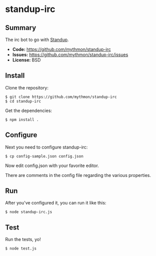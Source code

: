 standup-irc
===========

Summary
-------

The irc bot to go with [Standup](https://github.com/rlr/standup).

* **Code:** https://github.com/mythmon/standup-irc
* **Issues:** https://github.com/mythmon/standup-irc/issues
* **License:** BSD


Install
-------

Clone the repository:

    $ git clone https://github.com/mythmon/standup-irc
    $ cd standup-irc

Get the dependencies:

    $ npm install .


Configure
---------

Next you need to configure standup-irc:

    $ cp config-sample.json config.json

Now edit config.json with your favorite editor.

There are comments in the config file regarding the various
properties.


Run
---

After you've configured it, you can run it like this:

    $ node standup-irc.js


Test
----

Run the tests, yo!

    $ node test.js
